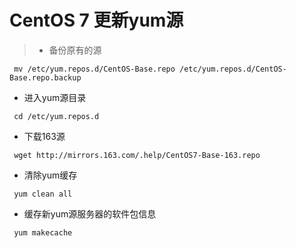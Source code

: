 # CentOS 7 更新yum源
> * 备份原有的源
``` shell
 mv /etc/yum.repos.d/CentOS-Base.repo /etc/yum.repos.d/CentOS-Base.repo.backup
```
* 进入yum源目录
``` shell
 cd /etc/yum.repos.d
```
* 下载163源
``` shell
 wget http://mirrors.163.com/.help/CentOS7-Base-163.repo
```
* 清除yum缓存
``` shell
 yum clean all
```
* 缓存新yum源服务器的软件包信息
``` shell
 yum makecache
```
